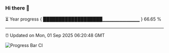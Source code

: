 ### Hi there 👋

⏳ Year progress { ███████████████████▁▁▁▁▁▁▁▁▁▁▁ } 66.65 %

---

⏰ Updated on Mon, 01 Sep 2025 06:20:48 GMT

![Progress Bar CI](https://github.com/code-lakshay/GitHub-Actions-Demo/workflows/Progress%20Bar%20CI/badge.svg)
